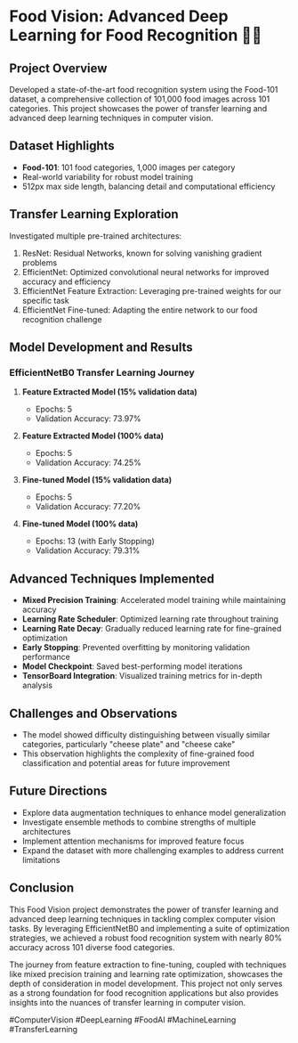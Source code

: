 # Food Vision: Advanced Deep Learning for Food Recognition 🍔🧠

## Project Overview
Developed a state-of-the-art food recognition system using the Food-101 dataset, a comprehensive collection of 101,000 food images across 101 categories. This project showcases the power of transfer learning and advanced deep learning techniques in computer vision.

## Dataset Highlights
- **Food-101**: 101 food categories, 1,000 images per category
- Real-world variability for robust model training
- 512px max side length, balancing detail and computational efficiency

## Transfer Learning Exploration
Investigated multiple pre-trained architectures:
1. ResNet: Residual Networks, known for solving vanishing gradient problems
2. EfficientNet: Optimized convolutional neural networks for improved accuracy and efficiency
3. EfficientNet Feature Extraction: Leveraging pre-trained weights for our specific task
4. EfficientNet Fine-tuned: Adapting the entire network to our food recognition challenge

## Model Development and Results

### EfficientNetB0 Transfer Learning Journey

1. **Feature Extracted Model (15% validation data)**
   - Epochs: 5
   - Validation Accuracy: 73.97%

2. **Feature Extracted Model (100% data)**
   - Epochs: 5
   - Validation Accuracy: 74.25%

3. **Fine-tuned Model (15% validation data)**
   - Epochs: 5
   - Validation Accuracy: 77.20%

4. **Fine-tuned Model (100% data)**
   - Epochs: 13 (with Early Stopping)
   - Validation Accuracy: 79.31%

## Advanced Techniques Implemented

- **Mixed Precision Training**: Accelerated model training while maintaining accuracy
- **Learning Rate Scheduler**: Optimized learning rate throughout training
- **Learning Rate Decay**: Gradually reduced learning rate for fine-grained optimization
- **Early Stopping**: Prevented overfitting by monitoring validation performance
- **Model Checkpoint**: Saved best-performing model iterations
- **TensorBoard Integration**: Visualized training metrics for in-depth analysis

## Challenges and Observations
- The model showed difficulty distinguishing between visually similar categories, particularly "cheese plate" and "cheese cake"
- This observation highlights the complexity of fine-grained food classification and potential areas for future improvement

## Future Directions
- Explore data augmentation techniques to enhance model generalization
- Investigate ensemble methods to combine strengths of multiple architectures
- Implement attention mechanisms for improved feature focus
- Expand the dataset with more challenging examples to address current limitations

## Conclusion
This Food Vision project demonstrates the power of transfer learning and advanced deep learning techniques in tackling complex computer vision tasks. By leveraging EfficientNetB0 and implementing a suite of optimization strategies, we achieved a robust food recognition system with nearly 80% accuracy across 101 diverse food categories.

The journey from feature extraction to fine-tuning, coupled with techniques like mixed precision training and learning rate optimization, showcases the depth of consideration in model development. This project not only serves as a strong foundation for food recognition applications but also provides insights into the nuances of transfer learning in computer vision.

#ComputerVision #DeepLearning #FoodAI #MachineLearning #TransferLearning

